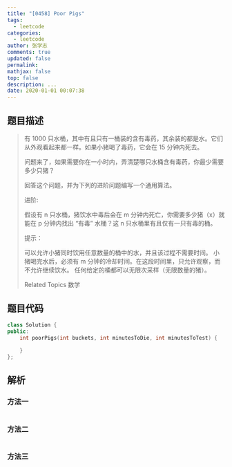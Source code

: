 ```yaml
---
title: "[0458] Poor Pigs"
tags:
  - leetcode
categories:
  - leetcode
author: 张学志
comments: true
updated: false
permalink:
mathjax: false
top: false
description: ...
date: 2020-01-01 00:07:38
---
```


## 题目描述

> 有 1000 只水桶，其中有且只有一桶装的含有毒药，其余装的都是水。它们从外观看起来都一样。如果小猪喝了毒药，它会在 15 分钟内死去。 
> 
> 问题来了，如果需要你在一小时内，弄清楚哪只水桶含有毒药，你最少需要多少只猪？ 
> 
> 回答这个问题，并为下列的进阶问题编写一个通用算法。 
> 
> 
> 
> 进阶: 
> 
> 假设有 n 只水桶，猪饮水中毒后会在 m 分钟内死亡，你需要多少猪（x）就能在 p 分钟内找出 “有毒” 水桶？这 n 只水桶里有且仅有一只有毒的桶。 
> 
> 
> 
> 提示： 
> 
> 
> 可以允许小猪同时饮用任意数量的桶中的水，并且该过程不需要时间。 
> 小猪喝完水后，必须有 m 分钟的冷却时间。在这段时间里，只允许观察，而不允许继续饮水。 
> 任何给定的桶都可以无限次采样（无限数量的猪）。 
> 
> Related Topics 数学

## 题目代码

```cpp
class Solution {
public:
    int poorPigs(int buckets, int minutesToDie, int minutesToTest) {
        
    }
};
```

## 解析

### 方法一

```cpp

```

### 方法二

```cpp

```

### 方法三

```cpp

```

